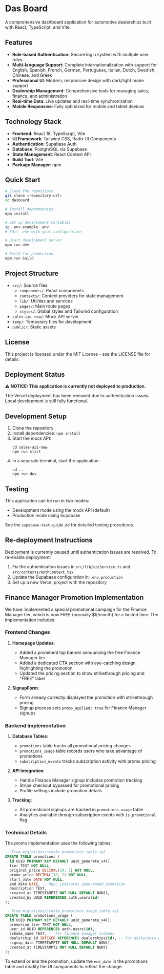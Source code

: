 # Das Board

A comprehensive dashboard application for automotive dealerships built with React, TypeScript, and Vite.

## Features

- **Role-based Authentication**: Secure login system with multiple user roles
- **Multi-language Support**: Complete internationalization with support for English, Spanish, French, German, Portuguese, Italian, Dutch, Swedish, Chinese, and Greek
- **Professional UI**: Modern, responsive design with dark/light mode support
- **Dealership Management**: Comprehensive tools for managing sales, finance, and administration
- **Real-time Data**: Live updates and real-time synchronization
- **Mobile Responsive**: Fully optimized for mobile and tablet devices

## Technology Stack

- **Frontend**: React 18, TypeScript, Vite
- **UI Framework**: Tailwind CSS, Radix UI Components
- **Authentication**: Supabase Auth
- **Database**: PostgreSQL via Supabase
- **State Management**: React Context API
- **Build Tool**: Vite
- **Package Manager**: npm

## Quick Start

```bash
# Clone the repository
git clone <repository-url>
cd dasboard

# Install dependencies
npm install

# Set up environment variables
cp .env.example .env
# Edit .env with your configuration

# Start development server
npm run dev

# Build for production
npm run build
```

## Project Structure

- `src/`: Source files
  - `components/`: React components
  - `contexts/`: Context providers for state management
  - `lib/`: Utilities and services
  - `pages/`: Main route pages
  - `styles/`: Global styles and Tailwind configuration
- `sales-api-new/`: Mock API server
- `temp/`: Temporary files for development
- `public/`: Static assets

## License

This project is licensed under the MIT License - see the LICENSE file for details.

## Deployment Status

**⚠️ NOTICE: This application is currently not deployed to production.**

The Vercel deployment has been removed due to authentication issues. Local development is still fully functional.

## Development Setup

1. Clone the repository
2. Install dependencies: `npm install`
3. Start the mock API:
   ```
   cd sales-api-new
   npm run start
   ```
4. In a separate terminal, start the application:
   ```
   cd ..
   npm run dev
   ```

## Testing

This application can be run in two modes:

- Development mode using the mock API (default)
- Production mode using Supabase

See the `supabase-test-guide.md` for detailed testing procedures.

## Re-deployment Instructions

Deployment is currently paused until authentication issues are resolved. To re-enable deployment:

1. Fix the authentication issues in `src/lib/apiService.ts` and `src/contexts/AuthContext.tsx`
2. Update the Supabase configuration in `.env.production`
3. Set up a new Vercel project with the repository

## Finance Manager Promotion Implementation

We have implemented a special promotional campaign for the Finance Manager tier, which is now FREE (normally $5/month) for a limited time. The implementation includes:

### Frontend Changes

1. **Homepage Updates**:

   - Added a prominent top banner announcing the free Finance Manager tier
   - Added a dedicated CTA section with eye-catching design highlighting the promotion
   - Updated the pricing section to show strikethrough pricing and "FREE" label

2. **SignupForm**:
   - Form already correctly displayed the promotion with strikethrough pricing
   - Signup process sets `promo_applied: true` for Finance Manager signups

### Backend Implementation

1. **Database Tables**:

   - `promotions` table tracks all promotional pricing changes
   - `promotions_usage` table records users who take advantage of promotions
   - `subscription_events` tracks subscription activity with promo pricing

2. **API Integration**:

   - Handle Finance Manager signup includes promotion tracking
   - Stripe checkout bypassed for promotional pricing
   - Profile settings include promotion details

3. **Tracking**:
   - All promotional signups are tracked in `promotions_usage` table
   - Analytics available through subscription events with `is_promotional` flag

### Technical Details

The promo implementation uses the following tables:

```sql
-- From migrations/create_promotions_table.sql
CREATE TABLE promotions (
  id UUID PRIMARY KEY DEFAULT uuid_generate_v4(),
  tier TEXT NOT NULL,
  original_price DECIMAL(10, 2) NOT NULL,
  promo_price DECIMAL(10, 2) NOT NULL,
  start_date DATE NOT NULL,
  end_date DATE, -- NULL indicates open-ended promotion
  description TEXT,
  created_at TIMESTAMPTZ NOT NULL DEFAULT NOW(),
  created_by UUID REFERENCES auth.users(id)
);

-- From migrations/create_promotions_usage_table.sql
CREATE TABLE promotions_usage (
  id UUID PRIMARY KEY DEFAULT uuid_generate_v4(),
  promotion_tier TEXT NOT NULL,
  user_id UUID REFERENCES auth.users(id),
  schema_name TEXT, -- For finance manager schemas
  dealership_id INTEGER REFERENCES dealerships(id), -- For dealership promotions
  signup_date TIMESTAMPTZ NOT NULL DEFAULT NOW(),
  created_at TIMESTAMPTZ NOT NULL DEFAULT NOW()
);
```

To extend or end the promotion, update the `end_date` in the promotions table and modify the UI components to reflect the change.
